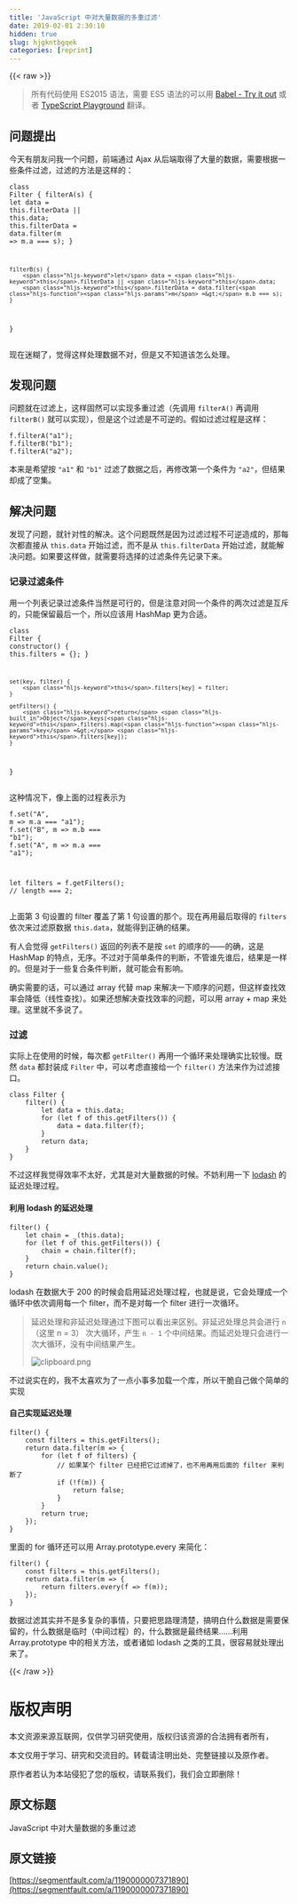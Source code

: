 ```yaml
---
title: 'JavaScript 中对大量数据的多重过滤' 
date: 2019-02-01 2:30:10
hidden: true
slug: hjgkntbgqek
categories: [reprint]
---
```


{{< raw >}}

                    
<blockquote><p>所有代码使用 ES2015 语法，需要 ES5 语法的可以用 <a href="http://babeljs.io/repl" rel="nofollow noreferrer" target="_blank">Babel - Try it out</a> 或者 <a href="http://www.typescriptlang.org/play/index.html" rel="nofollow noreferrer" target="_blank">TypeScript Playground</a> 翻译。</p></blockquote>
<h2 id="articleHeader0">问题提出</h2>
<p>今天有朋友问我一个问题，前端通过 Ajax 从后端取得了大量的数据，需要根据一些条件过滤，过滤的方法是这样的：</p>
<div class="widget-codetool" style="display:none;">
      <div class="widget-codetool--inner">
      <span class="selectCode code-tool" data-toggle="tooltip" data-placement="top" title="" data-original-title="全选"></span>
      <span type="button" class="copyCode code-tool" data-toggle="tooltip" data-placement="top" data-clipboard-text="class Filter {
    filterA(s) {
        let data = this.filterData || this.data;
        this.filterData = data.filter(m => m.a === s);
    }
    
    filterB(s) {
        let data = this.filterData || this.data;
        this.filterData = data.filter(m => m.b === s);
    }
}" title="" data-original-title="复制"></span>
      <span type="button" class="saveToNote code-tool" data-toggle="tooltip" data-placement="top" title="" data-original-title="放进笔记"></span>
      </div>
      </div><pre class="javascript hljs"><code class="javascript"><span class="hljs-class"><span class="hljs-keyword">class</span> <span class="hljs-title">Filter</span> </span>{
    filterA(s) {
        <span class="hljs-keyword">let</span> data = <span class="hljs-keyword">this</span>.filterData || <span class="hljs-keyword">this</span>.data;
        <span class="hljs-keyword">this</span>.filterData = data.filter(<span class="hljs-function"><span class="hljs-params">m</span> =&gt;</span> m.a === s);
    }
    
    filterB(s) {
        <span class="hljs-keyword">let</span> data = <span class="hljs-keyword">this</span>.filterData || <span class="hljs-keyword">this</span>.data;
        <span class="hljs-keyword">this</span>.filterData = data.filter(<span class="hljs-function"><span class="hljs-params">m</span> =&gt;</span> m.b === s);
    }
}</code></pre>
<p>现在迷糊了，觉得这样处理数据不对，但是又不知道该怎么处理。</p>
<h2 id="articleHeader1">发现问题</h2>
<p>问题就在过滤上，这样固然可以实现多重过滤（先调用 <code>filterA()</code> 再调用 <code>filterB()</code> 就可以实现），但是这个过滤是不可逆的。假如过滤过程是这样：</p>
<div class="widget-codetool" style="display:none;">
      <div class="widget-codetool--inner">
      <span class="selectCode code-tool" data-toggle="tooltip" data-placement="top" title="" data-original-title="全选"></span>
      <span type="button" class="copyCode code-tool" data-toggle="tooltip" data-placement="top" data-clipboard-text="f.filterA(&quot;a1&quot;);
f.filterB(&quot;b1&quot;);
f.filterA(&quot;a2&quot;);" title="" data-original-title="复制"></span>
      <span type="button" class="saveToNote code-tool" data-toggle="tooltip" data-placement="top" title="" data-original-title="放进笔记"></span>
      </div>
      </div><pre class="bash hljs"><code class="bash">f.filterA(<span class="hljs-string">"a1"</span>);
f.filterB(<span class="hljs-string">"b1"</span>);
f.filterA(<span class="hljs-string">"a2"</span>);</code></pre>
<p>本来是希望按 <code>"a1"</code> 和 <code>"b1"</code> 过滤了数据之后，再修改第一个条件为 <code>"a2"</code>，但结果却成了空集。</p>
<h2 id="articleHeader2">解决问题</h2>
<p>发现了问题，就针对性的解决。这个问题既然是因为过滤过程不可逆造成的，那每次都直接从 <code>this.data</code> 开始过滤，而不是从 <code>this.filterData</code> 开始过滤，就能解决问题。如果要这样做，就需要将选择的过滤条件先记录下来。</p>
<h3 id="articleHeader3">记录过滤条件</h3>
<p>用一个列表记录过滤条件当然是可行的，但是注意对同一个条件的两次过滤是互斥的，只能保留最后一个，所以应该用 HashMap 更为合适。</p>
<div class="widget-codetool" style="display:none;">
      <div class="widget-codetool--inner">
      <span class="selectCode code-tool" data-toggle="tooltip" data-placement="top" title="" data-original-title="全选"></span>
      <span type="button" class="copyCode code-tool" data-toggle="tooltip" data-placement="top" data-clipboard-text="class Filter {
    constructor() {
        this.filters = {};
    }

    set(key, filter) {
        this.filters[key] = filter;
    }

    getFilters() {
        return Object.keys(this.filters).map(key => this.filters[key]);
    }
}" title="" data-original-title="复制"></span>
      <span type="button" class="saveToNote code-tool" data-toggle="tooltip" data-placement="top" title="" data-original-title="放进笔记"></span>
      </div>
      </div><pre class="javascript hljs"><code class="javascript"><span class="hljs-class"><span class="hljs-keyword">class</span> <span class="hljs-title">Filter</span> </span>{
    <span class="hljs-keyword">constructor</span>() {
        <span class="hljs-keyword">this</span>.filters = {};
    }

    set(key, filter) {
        <span class="hljs-keyword">this</span>.filters[key] = filter;
    }

    getFilters() {
        <span class="hljs-keyword">return</span> <span class="hljs-built_in">Object</span>.keys(<span class="hljs-keyword">this</span>.filters).map(<span class="hljs-function"><span class="hljs-params">key</span> =&gt;</span> <span class="hljs-keyword">this</span>.filters[key]);
    }
}</code></pre>
<p>这种情况下，像上面的过程表示为</p>
<div class="widget-codetool" style="display:none;">
      <div class="widget-codetool--inner">
      <span class="selectCode code-tool" data-toggle="tooltip" data-placement="top" title="" data-original-title="全选"></span>
      <span type="button" class="copyCode code-tool" data-toggle="tooltip" data-placement="top" data-clipboard-text="f.set(&quot;A&quot;, m => m.a === &quot;a1&quot;);
f.set(&quot;B&quot;, m => m.b === &quot;b1&quot;);
f.set(&quot;A&quot;, m => m.a === &quot;a1&quot;);

let filters = f.getFilters();  // length === 2;" title="" data-original-title="复制"></span>
      <span type="button" class="saveToNote code-tool" data-toggle="tooltip" data-placement="top" title="" data-original-title="放进笔记"></span>
      </div>
      </div><pre class="javascript hljs"><code class="javascript">f.set(<span class="hljs-string">"A"</span>, m =&gt; m.a === <span class="hljs-string">"a1"</span>);
f.set(<span class="hljs-string">"B"</span>, m =&gt; m.b === <span class="hljs-string">"b1"</span>);
f.set(<span class="hljs-string">"A"</span>, m =&gt; m.a === <span class="hljs-string">"a1"</span>);

<span class="hljs-keyword">let</span> filters = f.getFilters();  <span class="hljs-comment">// length === 2;</span></code></pre>
<p>上面第 3 句设置的 filter 覆盖了第 1 句设置的那个。现在再用最后取得的 <code>filters</code> 依次来过滤原数据 <code>this.data</code>，就能得到正确的结果。</p>
<p>有人会觉得 <code>getFilters()</code> 返回的列表不是按 <code>set</code> 的顺序的——的确，这是 HashMap 的特点，无序。不过对于简单条件的判断，不管谁先谁后，结果是一样的。但是对于一些复合条件判断，就可能会有影响。</p>
<p>确实需要的话，可以通过 array 代替 map 来解决一下顺序的问题，但这样查找效率会降低（线性查找）。如果还想解决查找效率的问题，可以用 array + map 来处理。这里就不多说了。</p>
<h3 id="articleHeader4">过滤</h3>
<p>实际上在使用的时候，每次都 <code>getFilter()</code> 再用一个循环来处理确实比较慢。既然 <code>data</code> 都封装成 <code>Filter</code> 中，可以考虑直接给一个 <code>filter()</code> 方法来作为过滤接口。</p>
<div class="widget-codetool" style="display:none;">
      <div class="widget-codetool--inner">
      <span class="selectCode code-tool" data-toggle="tooltip" data-placement="top" title="" data-original-title="全选"></span>
      <span type="button" class="copyCode code-tool" data-toggle="tooltip" data-placement="top" data-clipboard-text="class Filter {
    filter() {
        let data = this.data;
        for (let f of this.getFilters()) {
            data = data.filter(f);
        }
        return data;
    }
}" title="" data-original-title="复制"></span>
      <span type="button" class="saveToNote code-tool" data-toggle="tooltip" data-placement="top" title="" data-original-title="放进笔记"></span>
      </div>
      </div><pre class="javascript hljs"><code class="javascript"><span class="hljs-class"><span class="hljs-keyword">class</span> <span class="hljs-title">Filter</span> </span>{
    filter() {
        <span class="hljs-keyword">let</span> data = <span class="hljs-keyword">this</span>.data;
        <span class="hljs-keyword">for</span> (<span class="hljs-keyword">let</span> f <span class="hljs-keyword">of</span> <span class="hljs-keyword">this</span>.getFilters()) {
            data = data.filter(f);
        }
        <span class="hljs-keyword">return</span> data;
    }
}</code></pre>
<p>不过这样我觉得效率不太好，尤其是对大量数据的时候。不妨利用一下 <a href="https://lodash.com/" rel="nofollow noreferrer" target="_blank">lodash</a> 的延迟处理过程。</p>
<h4>利用 lodash 的延迟处理</h4>
<div class="widget-codetool" style="display:none;">
      <div class="widget-codetool--inner">
      <span class="selectCode code-tool" data-toggle="tooltip" data-placement="top" title="" data-original-title="全选"></span>
      <span type="button" class="copyCode code-tool" data-toggle="tooltip" data-placement="top" data-clipboard-text="filter() {
    let chain = _(this.data);
    for (let f of this.getFilters()) {
        chain = chain.filter(f);
    }
    return chain.value();
}" title="" data-original-title="复制"></span>
      <span type="button" class="saveToNote code-tool" data-toggle="tooltip" data-placement="top" title="" data-original-title="放进笔记"></span>
      </div>
      </div><pre class="javascript hljs"><code class="javascript">filter() {
    <span class="hljs-keyword">let</span> chain = _(<span class="hljs-keyword">this</span>.data);
    <span class="hljs-keyword">for</span> (<span class="hljs-keyword">let</span> f <span class="hljs-keyword">of</span> <span class="hljs-keyword">this</span>.getFilters()) {
        chain = chain.filter(f);
    }
    <span class="hljs-keyword">return</span> chain.value();
}</code></pre>
<p>lodash 在数据大于 200 的时候会启用延迟处理过程，也就是说，它会处理成一个循环中依次调用每一个 filter，而不是对每一个 filter 进行一次循环。</p>
<blockquote>
<p>延迟处理和非延迟处理通过下图可以看出来区别。非延迟处理总共会进行 <code>n</code>（这里 n = 3） 次大循环，产生 <code>n - 1</code> 个中间结果。而延迟处理只会进行一次大循环，没有中间结果产生。</p>
<p><span class="img-wrap"><img data-src="/img/bVE6Du?w=588&amp;h=426" src="https://static.alili.tech/img/bVE6Du?w=588&amp;h=426" alt="clipboard.png" title="clipboard.png" style="cursor: pointer; display: inline;"></span></p>
</blockquote>
<p>不过说实在的，我不太喜欢为了一点小事多加载一个库，所以干脆自己做个简单的实现</p>
<h4>自己实现延迟处理</h4>
<div class="widget-codetool" style="display:none;">
      <div class="widget-codetool--inner">
      <span class="selectCode code-tool" data-toggle="tooltip" data-placement="top" title="" data-original-title="全选"></span>
      <span type="button" class="copyCode code-tool" data-toggle="tooltip" data-placement="top" data-clipboard-text="filter() {
    const filters = this.getFilters();
    return data.filter(m => {
        for (let f of filters) {
            // 如果某个 filter 已经把它过滤掉了，也不用再用后面的 filter 来判断了
            if (!f(m)) {
                return false;
            }
        }
        return true;
    });
}" title="" data-original-title="复制"></span>
      <span type="button" class="saveToNote code-tool" data-toggle="tooltip" data-placement="top" title="" data-original-title="放进笔记"></span>
      </div>
      </div><pre class="javascript hljs"><code class="javascript">filter() {
    <span class="hljs-keyword">const</span> filters = <span class="hljs-keyword">this</span>.getFilters();
    <span class="hljs-keyword">return</span> data.filter(<span class="hljs-function"><span class="hljs-params">m</span> =&gt;</span> {
        <span class="hljs-keyword">for</span> (<span class="hljs-keyword">let</span> f <span class="hljs-keyword">of</span> filters) {
            <span class="hljs-comment">// 如果某个 filter 已经把它过滤掉了，也不用再用后面的 filter 来判断了</span>
            <span class="hljs-keyword">if</span> (!f(m)) {
                <span class="hljs-keyword">return</span> <span class="hljs-literal">false</span>;
            }
        }
        <span class="hljs-keyword">return</span> <span class="hljs-literal">true</span>;
    });
}</code></pre>
<p>里面的 for 循环还可以用 Array.prototype.every 来简化：</p>
<div class="widget-codetool" style="display:none;">
      <div class="widget-codetool--inner">
      <span class="selectCode code-tool" data-toggle="tooltip" data-placement="top" title="" data-original-title="全选"></span>
      <span type="button" class="copyCode code-tool" data-toggle="tooltip" data-placement="top" data-clipboard-text="filter() {
    const filters = this.getFilters();
    return data.filter(m => {
        return filters.every(f => f(m));
    });
}" title="" data-original-title="复制"></span>
      <span type="button" class="saveToNote code-tool" data-toggle="tooltip" data-placement="top" title="" data-original-title="放进笔记"></span>
      </div>
      </div><pre class="javascript hljs"><code class="javascript">filter() {
    <span class="hljs-keyword">const</span> filters = <span class="hljs-keyword">this</span>.getFilters();
    <span class="hljs-keyword">return</span> data.filter(<span class="hljs-function"><span class="hljs-params">m</span> =&gt;</span> {
        <span class="hljs-keyword">return</span> filters.every(<span class="hljs-function"><span class="hljs-params">f</span> =&gt;</span> f(m));
    });
}</code></pre>
<p>数据过滤其实并不是多复杂的事情，只要把思路理清楚，搞明白什么数据是需要保留的，什么数据是临时（中间过程）的，什么数据是最终结果……利用 Array.prototype 中的相关方法，或者诸如 lodash 之类的工具，很容易就处理出来了。</p>

                
{{< /raw >}}

# 版权声明
本文资源来源互联网，仅供学习研究使用，版权归该资源的合法拥有者所有，

本文仅用于学习、研究和交流目的。转载请注明出处、完整链接以及原作者。

原作者若认为本站侵犯了您的版权，请联系我们，我们会立即删除！

## 原文标题
JavaScript 中对大量数据的多重过滤

## 原文链接
[https://segmentfault.com/a/1190000007371890](https://segmentfault.com/a/1190000007371890)

